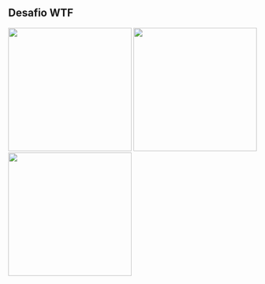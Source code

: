 ## Desafio WTF
<div>
<img src="https://user-images.githubusercontent.com/36903503/116783445-34d93100-aa65-11eb-9f8c-efe396733c56.PNG" width=250>
<img src="https://user-images.githubusercontent.com/36903503/116783452-3c98d580-aa65-11eb-93e5-9bbf3f5399fc.PNG" width=250>
<img src="https://user-images.githubusercontent.com/36903503/116783472-50443c00-aa65-11eb-87fe-1f8ccab8db0a.PNG" width=250>
 </div> 
